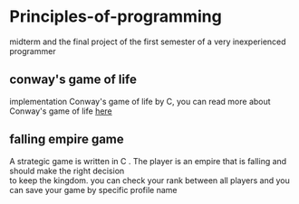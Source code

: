 # Principles-of-programming
midterm and the final project of the first semester of a very inexperienced programmer

## conway's game of life
implementation Conway's game of life by C, you can read more about Conway's game of life [here](https://en.wikipedia.org/wiki/Conway%27s_Game_of_Life)

## falling empire game
A strategic game is written in C . The player is an empire that is falling and should make the
right decision </br> to keep the kingdom. you can check your rank between all players and you can save your game by specific profile name


